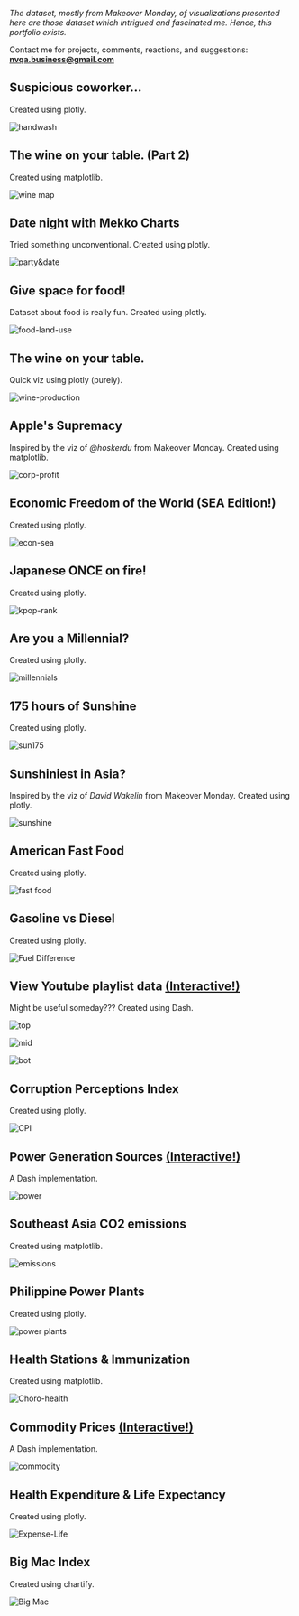 *The dataset, mostly from Makeover Monday, of visualizations presented here are those dataset which intrigued and fascinated me. Hence, this portfolio exists.*

Contact me for projects, comments, reactions, and suggestions: **nvqa.business@gmail.com**


## Suspicious coworker...

Created using plotly.

![handwash](handwash.png)


## The wine on your table. (Part 2)

Created using matplotlib.

![wine map](wine-map.png)


## Date night with Mekko Charts

Tried something unconventional. Created using plotly.

![party&date](party.png)


## Give space for food!

Dataset about food is really fun. Created using plotly.

![food-land-use](food.png)


## The wine on your table.

Quick viz using plotly (purely).

![wine-production](wine-produce.png)


## Apple's Supremacy

Inspired by the viz of *@hoskerdu* from Makeover Monday. Created using matplotlib.

![corp-profit](corp-profit.gif)


## Economic Freedom of the World (SEA Edition!)

Created using plotly.

![econ-sea](econ-free.png)


## Japanese ONCE on fire!

Created using plotly.

![kpop-rank](kpop.png)


## Are you a Millennial?

Created using plotly.

![millennials](millennial.png)


## 175 hours of Sunshine

Created using plotly.

![sun175](sunshine175.png)


## Sunshiniest in Asia?

Inspired by the viz of *David Wakelin* from Makeover Monday. Created using plotly.

![sunshine](sunshine.png)


## American Fast Food

Created using plotly.

![fast food](fastfood.png)


## Gasoline vs Diesel

Created using plotly.

![Fuel Difference](fuel_prx.png)


## View Youtube playlist data [(Interactive!)](https://yt-data-view.herokuapp.com/)

Might be useful someday??? Created using Dash.

![top](yt1.png)

![mid](yt2.png)

![bot](yt3.png)


## Corruption Perceptions Index

Created using plotly.

![CPI](cp-index.png)


## Power Generation Sources [(Interactive!)](https://phl-power-gen.herokuapp.com/)

A Dash implementation.

![power](power.png)


## Southeast Asia CO2 emissions

Created using matplotlib.

![emissions](co2_bar_race.gif)


## Philippine Power Plants

Created using plotly.

![power plants](power-plant.png)


## Health Stations & Immunization

Created using matplotlib.

![Choro-health](health_choro_map_modx.png)


## Commodity Prices [(Interactive!)](https://phl-retail-commodity.herokuapp.com/)

A Dash implementation.

![commodity](commodity.png)


## Health Expenditure & Life Expectancy

Created using plotly.

![Expense-Life](expense-life-scatter.png)


## Big Mac Index

Created using chartify.

![Big Mac](b_mac.png)
